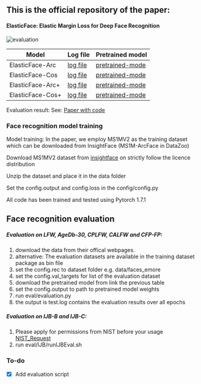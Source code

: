 

## This is the official repository of the paper:
#### ElasticFace: Elastic Margin Loss for Deep Face Recognition

![evaluation](https://raw.githubusercontent.com/fdbtrs/ElasticFace/main/images/margins.png)




| Model  | Log file| Pretrained model|
| ------------- | ------------- |------------- |
| ElasticFace-Arc      |[log file](https://drive.google.com/file/d/1jGm6rHh-jJ40c34u5eXBgAhR3u4KHblH/view?usp=sharing) |[pretrained-mode](https://drive.google.com/drive/folders/1q3ws_BQLmgXyiy2msvHummXq4pRqc1rx?usp=sharing) |
| ElasticFace-Cos  |[log file](https://drive.google.com/file/d/1XgfEQgEabinH--VhIusWQ8Js43vz1vK0/view?usp=sharing) |[pretrained-mode](https://drive.google.com/drive/folders/1ZiLLZXQ1jMzFwMGhYjtMwcdHmuedQb-2?usp=sharing) |
| ElasticFace-Arc+  |[log file](https://drive.google.com/file/d/1cWphaOqgCtmJ8zgVfnMXh0mVl6EqQZNd/view?usp=sharing) |[pretrained-mode](https://drive.google.com/drive/folders/1sf-fNV5CeSpWuFj6Hkwp7Js8SBXjbPo_?usp=sharing) |
| ElasticFace-Cos+  |[log file](https://drive.google.com/file/d/1aqCN5yfzgGijJLg2hcrsW3fvwHeHNu6W/view?usp=sharing) |[pretrained-mode](https://drive.google.com/drive/folders/19LXrjVNt60JBZP7JqsvOSWMwGLGrcJl5?usp=sharing) |

Evaluation result:
See: [Paper with code](https://paperswithcode.com/paper/elasticface-elastic-margin-loss-for-deep-face)



### Face recognition  model training 
Model training:
In the paper, we employ MS1MV2 as the training dataset which can be downloaded from InsightFace (MS1M-ArcFace in DataZoo)

Download MS1MV2 dataset from [insightface](https://github.com/deepinsight/insightface/tree/master/recognition/_datasets_) on strictly follow the licence distribution

Unzip the dataset and place it in the data folder

Set the config.output and config.loss in the config/config.py 



All code has been trained and tested using  Pytorch 1.7.1

## Face recognition evaluation
##### Evaluation on LFW, AgeDb-30, CPLFW, CALFW and CFP-FP: 
1. download the data from their offical webpages.
2. alternative: The evaluation datasets are available in the training dataset package as bin file
3. set the config.rec to dataset folder e.g. data/faces_emore
4. set the config.val_targets for list of the evaluation dataset
5. download the pretrained model from link the previous table
6. set the config.output to path to pretrained model weights
7. run eval/evaluation.py
8. the output is test.log contains the evaluation results over all epochs

##### Evaluation on IJB-B and IJB-C: 

1. Please apply for permissions from NIST before your usage [NIST_Request](https://nigos.nist.gov/datasets/ijbc/request)
2. run eval/IJB/runIJBEval.sh
### To-do 
- [x] Add evaluation script 
